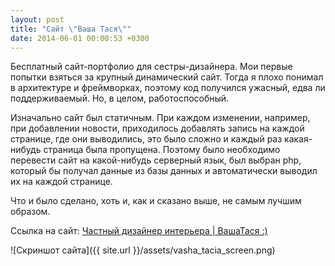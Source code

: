 ```yaml
---
layout: post
title: "Сайт \"Ваша Тася\""
date: 2014-06-01 00:00:53 +0300
---
```

Бесплатный сайт-портфолио для сестры-дизайнера. Мои первые попытки взяться за крупный динамический сайт. Тогда я плохо понимал в архитектуре и фреймворках, поэтому код получился ужасный, едва ли поддерживаемый. Но, в целом, работоспособный.

Изначально сайт был статичным. При каждом изменении, например, при добавлении новости, приходилось добавлять запись на каждой странице, где они выводились, это было сложно и каждый раз какая-нибудь страница была пропущена. Поэтому было необходимо перевести сайт на какой-нибудь серверный язык, был выбран php, который бы получал данные из базы данных и автоматически выводил их на каждой странице.

Что и было сделано, хоть и, как и сказано выше, не самым лучшим образом.

Ссылка на сайт:
[Частный дизайнер интерьера | ВашаТася :)](http://tacia-designe.ru)

![Скриншот сайта]({{ site.url }}/assets/vasha_tacia_screen.png)
